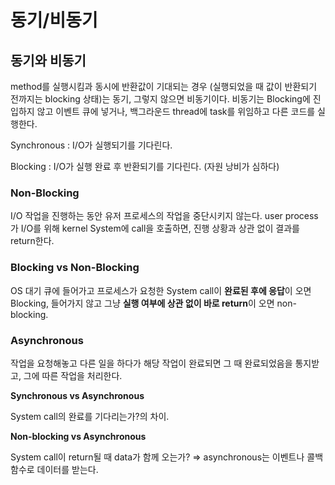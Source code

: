 # 동기/비동기



## 동기와 비동기

method를 실행시킴과 동시에 반환값이 기대되는 경우 (실행되었을 때 값이 반환되기 전까지는 blocking 상태)는 동기, 그렇지 않으면 비동기이다. 비동기는 Blocking에 진입하지 않고 이벤트 큐에 넣거나, 백그라운드 thread에 task를 위임하고 다른 코드를 실행한다.

Synchronous : I/O가 실행되기를 기다린다.

Blocking : I/O가 실행 완료 후 반환되기를 기다린다. (자원 낭비가 심하다)



### Non-Blocking

I/O 작업을 진행하는 동안 유저 프로세스의 작업을 중단시키지 않는다. user process가 I/O를 위해 kernel System에 call을 호출하면, 진행 상황과 상관 없이 결과를 return한다.



### Blocking vs Non-Blocking

OS 대기 큐에 들어가고 프로세스가 요청한 System call이 **완료된 후에 응답**이 오면 Blocking, 들어가지 않고 그냥 **실행 여부에 상관 없이 바로 return**이 오면 non-blocking.



### Asynchronous

작업을 요청해놓고 다른 일을 하다가 해당 작업이 완료되면 그 때 완료되었음을 통지받고, 그에 따른 작업을 처리한다.

**Synchronous vs Asynchronous**

System call의 완료를 기다리는가?의 차이.

**Non-blocking vs Asynchronous**

System call이 return될 때 data가 함께 오는가? ⇒ asynchronous는 이벤트나 콜백 함수로 데이터를 받는다.
